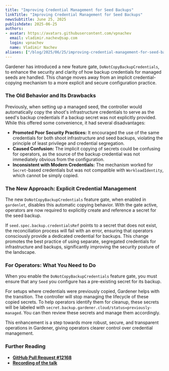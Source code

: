 ```yaml
---
title: "Improving Credential Management for Seed Backups"
linkTitle: "Improving Credential Management for Seed Backups"
newsSubtitle: June 25, 2025
publishdate: 2025-06-25
authors:
- avatar: https://avatars.githubusercontent.com/vpnachev
  email: vladimir.nachev@sap.com
  login: vpnachev
  name: Vladimir Nachev
aliases: ["/blog/2025/06/25/improving-credential-management-for-seed-backups"]
---
```


Gardener has introduced a new feature gate, `DoNotCopyBackupCredentials`, to enhance the security and clarity of how backup credentials for managed seeds are handled. This change moves away from an implicit credential-copying mechanism to a more explicit and secure configuration practice.

### The Old Behavior and Its Drawbacks

Previously, when setting up a managed seed, the controller would automatically copy the shoot's infrastructure credentials to serve as the seed's backup credentials if a backup secret was not explicitly provided. While this offered some convenience, it had several disadvantages:

*   **Promoted Poor Security Practices:** It encouraged the use of the same credentials for both shoot infrastructure and seed backups, violating the principle of least privilege and credential segregation.
*   **Caused Confusion:** The implicit copying of secrets could be confusing for operators, as the source of the backup credential was not immediately obvious from the configuration.
*   **Inconsistent with Modern Credentials:** The mechanism worked for `Secret`-based credentials but was not compatible with `WorkloadIdentity`, which cannot be simply copied.

### The New Approach: Explicit Credential Management

The new `DoNotCopyBackupCredentials` feature gate, when enabled in `gardenlet`, disables this automatic copying behavior. With the gate active, operators are now required to explicitly create and reference a secret for the seed backup.

If `seed.spec.backup.credentialsRef` points to a secret that does not exist, the reconciliation process will fail with an error, ensuring that operators consciously provide a dedicated credential for backups. This change promotes the best practice of using separate, segregated credentials for infrastructure and backups, significantly improving the security posture of the landscape.

### For Operators: What You Need to Do

When you enable the `DoNotCopyBackupCredentials` feature gate, you must ensure that any `Seed` you configure has a pre-existing secret for its backup.

For setups where credentials were previously copied, Gardener helps with the transition. The controller will stop managing the lifecycle of these copied secrets. To help operators identify them for cleanup, these secrets will be labeled with `secret.backup.gardener.cloud/status=previously-managed`. You can then review these secrets and manage them accordingly.

This enhancement is a step towards more robust, secure, and transparent operations in Gardener, giving operators clearer control over credential management.

### Further Reading

*   **[GitHub Pull Request #12168](https://github.com/gardener/gardener/pull/12168)**
*   **[Recording of the talk](https://youtu.be/kcXSyloteSs)**